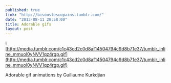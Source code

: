 ```yaml
---
published: true
link: "http://bisouslescopains.tumblr.com/"
date: "2013-08-11 20:58:00"
title: Adorable gifs
layout: post
---
```


![http://media.tumblr.com/c1c43cd2c0d8af14504794c9d8b71e37/tumblr_inline_mmuol0yNVV1qz4rgp.gif](http://media.tumblr.com/c1c43cd2c0d8af14504794c9d8b71e37/tumblr_inline_mmuol0yNVV1qz4rgp.gif)

Adorable gif animations by Guillaume Kurkdjian